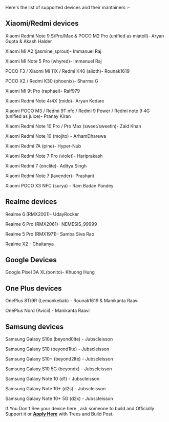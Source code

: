 Here's the list of supported devices and their mantainers :-

Xiaomi/Redmi devices                                                                              
-----------------------------------                                                                                     
Xiaomi Redmi Note 9 S/Pro/Max & POCO M2 Pro (unified as miatoll)- Aryan Gupta & Akash Halder

Xiaomi Mi A2 (jasmine_sprout)- Immanuel Raj                                                                                                       

Xiaomi Mi Note 5 Pro (whyred)- Immanuel Raj                                                                                                

POCO F3 / Xiaomi Mi 11X / Redmi K40  (alioth)- Rounak1619

POCO X2 / Redmi K30 (phoenix)- Sharma G

Xiaomi Mi 9t Pro (raphael)- Ralf979                                                                                                        

Xiaomi Redmi Note 4/4X (mido)- Aryan Kedare                                                                                    

Xiaomi POCO M3 / Redmi 9T nfc / Redmi 9 Power / Redmi note 9 4G (unified as juice)- Pranay Kiran                                           

Xiaomi Redmi Note 10 Pro / Pro Max (sweet/sweetin)- Zaid Khan                                                                               

Xiaomi Redmi Note 10 (mojito) - ArhamDharewa

Xiaomi Redmi 7A (pine)- Hyper-Nub

Xiaomi Redmi Note 7 Pro (violet)- Hariprakash

Xiaomi Redmi 7 (onclite)- Aditya Singh

Xiaomi Redmi Note 7 (lavender)- Prashant

Xiaomi POCO X3 NFC (surya) - Ram Badan Pandey

Realme devices
------------------------------------------
Realme 6 (RMX2001)- UdayRocker    

Realme 6 Pro (RMX2061)- NEMESIS_99999 

Realme 5 Pro (RMX1971)- Samba Siva Rao 

Realme X2 - Chaitanya

Google Devices
------------------------------------------

Google Pixel 3A XL(bonito)- Khuong Hung

One Plus devices
------------------------------------------
OnePlus 8T/9R (Lemonkebab) - Rounak1619 & Manikanta Raavi 

OnePlus Nord (Avicii) - Manikanta Raavi

Samsung devices
------------------------------------------
Samsung Galaxy S10e (beyond0lte) - Jubscleisson

Samsung Galaxy S10 (beyond1lte) - Jubscleisson

Samsung Galaxy S10+ (beyond2lte) - Jubscleisson

Samsung Galaxy S10 5G (beyondx) - Jubscleisson

Samsung Galaxy Note 10 (d1) - Jubscleisson

Samsung Galaxy Note 10+ (d2s) - Jubscleisson

Samsung Galaxy Note 10+ 5G (d2x) - Jubscleisson

If You Don't See your device here , ask someone to build and Officially Support it or [**Apply Here**](https://t.me/heisinbug) with Trees and Build Post.
